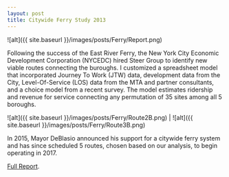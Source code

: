 ```yaml
---
layout: post
title: Citywide Ferry Study 2013
---
```


![alt]({{ site.baseurl }}/images/posts/Ferry/Report.png)

Following the success of the East River Ferry, the New York City Economic Development Corporation (NYCEDC) hired Steer Group to identify new viable routes connecting the buroughs. I customized a spreadsheet model that incorporated Journey To Work (JTW) data, development data from the City, Level-Of-Service (LOS) data from the MTA and partner consultants, and a choice model from a recent survey. The model estimates ridership and revenue for service connecting any permutation of 35 sites among all 5 boroughs. 

![alt]({{ site.baseurl }}/images/posts/Ferry/Route2B.png) | ![alt]({{ site.baseurl }}/images/posts/Ferry/Route3B.png)

In 2015, Mayor DeBlasio announced his support for a citywide ferry system and has since scheduled 5 routes, chosen based on our analysis, to begin operating in 2017.

[Full Report](https://edc.nyc/sites/default/files/filemanager/Resources/Studies/2013_Citywide_Ferry_Study/Citywide_Ferry_Study_-_Final_Report.pdf).